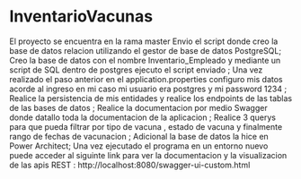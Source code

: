# InventarioVacunas
El proyecto se encuentra en la rama master
Envio el script donde creo la base de datos relacion utilizando el gestor de base de datos PostgreSQL; 
Creo la base de datos con el nombre Inventario_Empleado y mediante un script de SQL dentro de postgres ejecuto el script enviado ;
Una vez realizado el paso anterior en el application.properties configuro mis datos acorde al ingreso en mi caso mi usuario era postgres y mi password 1234 ;
Realice la persistencia de mis entidades y realice los endpoints de las tablas de las bases de datos ;
Realice la documentacion por medio Swagger donde datallo toda la documentacion de la aplicacion ;
Realice 3 querys para que pueda filtrar por tipo de vacuna , estado de vacuna y finalmente rango de fechas de vacunacion ;
Adicional la base de datos la hice en Power Architect;
Una vez ejecutado el programa en un entorno nuevo puede acceder al siguinte link para ver la documentacion y la visualizacion de las apis REST :
http://localhost:8080/swagger-ui-custom.html

